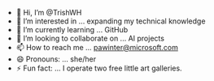 - 👋 Hi, I’m @TrishWH
- 👀 I’m interested in ... expanding my technical knowledge
- 🌱 I’m currently learning ... GitHub
- 💞️ I’m looking to collaborate on ... AI projects
- 📫 How to reach me ... pawinter@microsoft.com
- 😄 Pronouns: ... she/her
- ⚡ Fun fact: ... I operate two free little art galleries.

<!---
TrishWH/TrishWH is a ✨ special ✨ repository because its `README.md` (this file) appears on your GitHub profile.
You can click the Preview link to take a look at your changes.
--->
